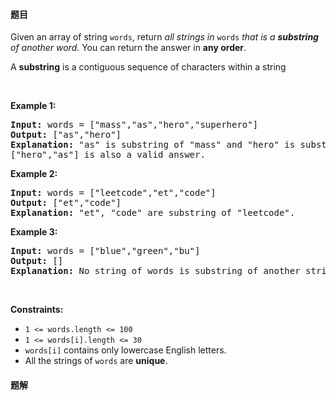 #### 题目
<p>Given an array of string <code>words</code>, return <em>all strings in </em><code>words</code><em> that is a <strong>substring</strong> of another word</em>. You can return the answer in <strong>any order</strong>.</p>

<p>A <strong>substring</strong> is a contiguous sequence of characters within a string</p>

<p>&nbsp;</p>
<p><strong class="example">Example 1:</strong></p>

<pre>
<strong>Input:</strong> words = [&quot;mass&quot;,&quot;as&quot;,&quot;hero&quot;,&quot;superhero&quot;]
<strong>Output:</strong> [&quot;as&quot;,&quot;hero&quot;]
<strong>Explanation:</strong> &quot;as&quot; is substring of &quot;mass&quot; and &quot;hero&quot; is substring of &quot;superhero&quot;.
[&quot;hero&quot;,&quot;as&quot;] is also a valid answer.
</pre>

<p><strong class="example">Example 2:</strong></p>

<pre>
<strong>Input:</strong> words = [&quot;leetcode&quot;,&quot;et&quot;,&quot;code&quot;]
<strong>Output:</strong> [&quot;et&quot;,&quot;code&quot;]
<strong>Explanation:</strong> &quot;et&quot;, &quot;code&quot; are substring of &quot;leetcode&quot;.
</pre>

<p><strong class="example">Example 3:</strong></p>

<pre>
<strong>Input:</strong> words = [&quot;blue&quot;,&quot;green&quot;,&quot;bu&quot;]
<strong>Output:</strong> []
<strong>Explanation:</strong> No string of words is substring of another string.
</pre>

<p>&nbsp;</p>
<p><strong>Constraints:</strong></p>

<ul>
	<li><code>1 &lt;= words.length &lt;= 100</code></li>
	<li><code>1 &lt;= words[i].length &lt;= 30</code></li>
	<li><code>words[i]</code> contains only lowercase English letters.</li>
	<li>All the strings of <code>words</code> are <strong>unique</strong>.</li>
</ul>


 #### 题解
